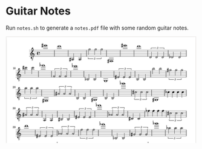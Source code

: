 Guitar Notes
============

Run `notes.sh` to generate a `notes.pdf` file with some random guitar notes.

![An example output.](notes.png)
